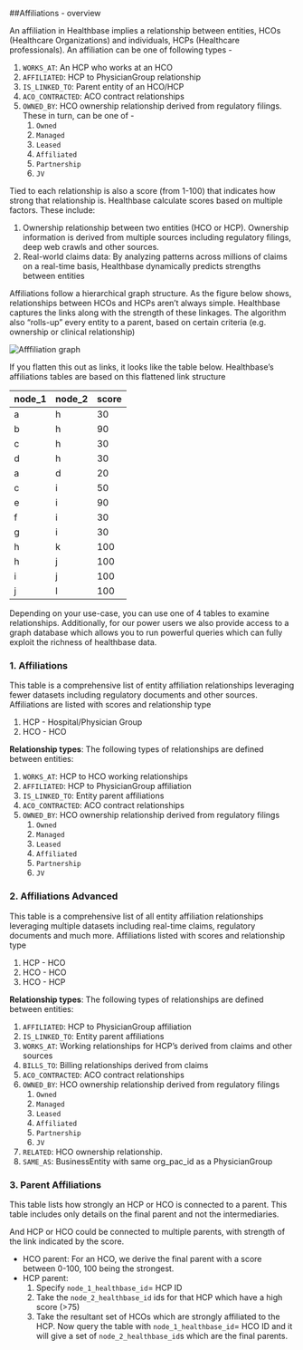 ﻿
##Affiliations - overview  

An affiliation in Healthbase implies a relationship between entities, HCOs (Healthcare Organizations) and individuals, HCPs (Healthcare professionals). An affiliation can be one of following types -  


1. `WORKS_AT`: An HCP who works at an HCO
2. `AFFILIATED`: HCP to PhysicianGroup relationship
3. `IS_LINKED_TO`: Parent entity of an HCO/HCP
4. `ACO_CONTRACTED`: ACO contract relationships
5. `OWNED_BY`: HCO ownership relationship derived from regulatory filings. These in turn, can be one of -  
    1. `Owned`
    2. `Managed`
    3. `Leased`
    4. `Affiliated`
    5. `Partnership`
    6. `JV`


Tied to each relationship is also a score (from 1-100) that indicates how strong that relationship is. Healthbase calculate scores based on multiple factors. These include:


1. Ownership relationship between two entities (HCO or HCP). Ownership information is derived from multiple sources including regulatory filings, deep web crawls and other sources.
2. Real-world claims data: By analyzing patterns across millions of claims on a real-time basis, Healthbase dynamically predicts strengths between entities


Affiliations follow a hierarchical graph structure. As the figure below shows, relationships between HCOs and HCPs aren’t always simple. Healthbase captures the links along with the strength of these linkages. The algorithm also “rolls-up” every entity to a parent, based on certain criteria (e.g. ownership or clinical relationship)


  

![Afffiliation graph](/images/affiliation_graph.png)

If you flatten this out as links, it looks like the table below. Healthbase’s affiliations tables are based on this flattened link structure

node_1 | node_2 | score
-------|--------|------
a      |h       |30
b      |h       |90
c      |h       |30
d      |h       |30
a      |d       |20
c      |i       |50
e      |i       |90
f      |i       |30
g      |i       |30
h      |k       |100
h      |j       |100
i      |j       |100
j      |l       |100



Depending on your use-case, you can use one of 4 tables to examine relationships. Additionally, for our power users we also provide access to a graph database which allows you to run powerful queries which can fully exploit the richness of healthbase data.


### 1. Affiliations
This table is a comprehensive list of entity affiliation relationships leveraging fewer datasets including regulatory documents and other sources. Affiliations are listed with scores and relationship type        

1. HCP - Hospital/Physician Group
2. HCO - HCO


**Relationship types**: The following types of relationships are defined between entities:  

1. `WORKS_AT`: HCP to HCO working relationships  
2. `AFFILIATED`:  HCP to PhysicianGroup affiliation  
3. `IS_LINKED_TO`: Entity parent affiliations  
4. `ACO_CONTRACTED`: ACO contract relationships  
5. `OWNED_BY`: HCO ownership relationship derived from regulatory filings  
    1. `Owned`
    2. `Managed`
    3. `Leased`
    4. `Affiliated`
    5. `Partnership`
    6. `JV`


### 2. Affiliations Advanced
This table is a comprehensive list of all entity affiliation relationships leveraging multiple datasets including real-time claims, regulatory documents and much more. Affiliations listed with scores and relationship type  

1. HCP - HCO
2. HCO - HCO
3. HCO - HCP


**Relationship types**: The following types of relationships are defined between entities:  

1. `AFFILIATED`:  HCP to PhysicianGroup affiliation
2. `IS_LINKED_TO`: Entity parent affiliations
3. `WORKS_AT`:  Working relationships for HCP’s derived from claims and other sources
4. `BILLS_TO`: Billing relationships derived from claims
5. `ACO_CONTRACTED`: ACO contract relationships
6. `OWNED_BY`: HCO ownership relationship derived from regulatory filings
    1. `Owned`
    2. `Managed`
    3. `Leased`
    4. `Affiliated`
    5. `Partnership`
    6. `JV`
7. `RELATED`:  HCO ownership relationship.
8. `SAME_AS`: BusinessEntity with same org_pac_id as a PhysicianGroup


### 3. Parent Affiliations
This table lists how strongly an HCP or HCO is connected to a parent. This table includes only details on the final parent and not the intermediaries. 


And HCP or HCO could be connected to multiple parents, with strength of the link indicated by the score.  

- HCO parent:  For an HCO, we derive the final parent with a score between 0-100, 100 being the strongest.
- HCP parent: 
    1. Specify  `node_1_healthbase_id`= HCP ID
    2. Take the `node_2_healthbase_id` ids for that HCP which have a high score (>75)
    3. Take the resultant set of HCOs which are strongly affiliated to the HCP. Now query the table with `node_1_healthbase_id`= HCO ID and it will give a set of `node_2_healthbase_id`s which are the final parents.

